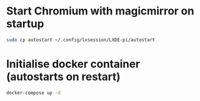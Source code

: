 # Start Chromium with magicmirror on startup
```sh
sudo cp autostart ~/.config/lxsession/LXDE-pi/autostart
```

# Initialise docker container (autostarts on restart)
```sh
docker-compose up -d
```
